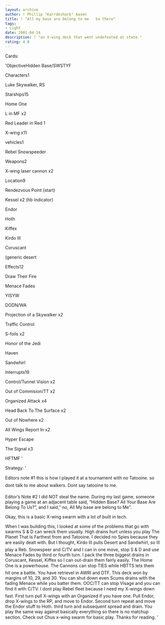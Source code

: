 ```yaml
---
layout: archive
author: ! Phillip "Karrdeshark" Aasen
title: ! "All my base are belong to me   So there"
tags:
- Light
date: 2001-04-24
description: ! "an X-wing deck that went undefeated at state."
rating: 4.0
---
```

Cards: 

'ObjectiveHidden Base/SWSTYF


Characters1

Luke Skywalker, RS 


Starships15

Home One

L in MF x2

Red Leader in Red 1

X-wing x11


vehicles1

Rebel Snowspeeder


Weapons2

X-wing laser cannon x2


Location9

Rendezvous Point (start)

Kessel x2 (hb indicator)

Endor

Hoth

Kiffex

Kirdo III

Coruscant

(generic desert


Effects12

Draw Their Fire

Menace Fades

YISYW

DODN/WA

Projection of a Skywalker x2

Traffic Control

S-foils x2

Honor of the Jedi

Haven

Sandwhirl


Interrupts19

Control/Tunnel Vision x2

Out of Commision/TT x2

Organized Attack x4

Head Back To The Surface x2

Out of Nowhere x2

All Wings Report In x2

Hyper Escape

The Signal x3

HFTMF '

Strategy: '

Editors note #1 this is how I played it at a tournament with no Tatooine. so dont talk to me about walkers.  Dont say tatooine to me.


Editor’s Note #2 I did NOT steal the name.  During my last game, someone playing a game at an adjacent table said, ”Hidden Base?  All Your Base Are Belong To Us?”, and I said,” no, All My base are belong to Me”.

Okay, this is a basic X-wing swarm with a lot of built in tech.  

When I was building this, I looked at some of the problems that go with swarms S & D can wreck them usually.  High drains hurt unless you play The Planet That Is Farthest from and Tatooine.  I decided no Spies because they are easily dealt with.  But I thought, Kirdo III pulls Desert and Sandwhirl, so Ill play a Reb. Snowspeer and C/TV and I can in one move, stop S & D and use Menace Fades by third or fourth turn.  I pack the three biggest drains in Coruscant, Kessel, Kiffex so I can out-drain them fairly easily.  The Home One is a powerhouse.  The Cannons can stop TIES while HBTTS lets them hit one a battle.  You have retrievel in AWRI and DTF.  This deck won by margins of 10, 29, and 30.  You can shut down even Scums drains with the fading Menace while you batter them.  OOC/TT can stop Visage and you can find it with C/TV.  I dont play Rebel fleet because I need my X-wings down fast.  First turn pull X-wings with an Organized if you have one.  Pull Endor, drop X-wings to the RP, and move to Endor.  Second turn repeat and move the Endor stuff to Hoth. third turn and subsequent spread and drain.  You play the same way against basically everything so there is no matchup section.  Check out Chus x-wing swarm for basic play.  Thanks for reading.   '